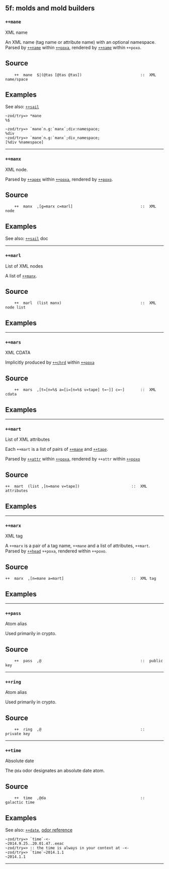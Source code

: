 ## 5f: molds and mold builders
### `++mane`

XML name

An XML name (tag name or attribute name) with an optional namespace.  Parsed by
[`++name`]() within [`++poxa`](), rendered by [`++name`]() within `++poxo`.

Source
------

        ++  mane  $|(@tas [@tas @tas])                          ::  XML name/space

Examples
--------

See also: [`++sail`]()

    ~zod/try=> *mane
    %$

    ~zod/try=> `mane`n.g:`manx`;div:namespace;
    %div
    ~zod/try=> `mane`n.g:`manx`;div_namespace;
    [%div %namespace]



***
### `++manx`

XML node.

Parsed by [`++apex`]() within [`++poxa`](), rendered by [`++poxo`]().

Source
------

        ++  manx  ,[g=marx c=marl]                              ::  XML node

Examples
--------

See also: [`++sail`]() doc



***
### `++marl`

List of XML nodes

A list of [`++manx`]().

Source
------

        ++  marl  (list manx)                                   ::  XML node list

Examples
--------




***
### `++mars`

XML CDATA

Implicitly produced by [`++chrd`]() within [`++poxa`]()

Source
------

        ++  mars  ,[t=[n=%$ a=[i=[n=%$ v=tape] t=~]] c=~]       ::  XML cdata

Examples
--------



***
### `++mart`

List of XML attributes

Each `++mart` is a list of pairs of [`++mane`]() and
[`++tape`]().

Parsed by [`++attr`]() within [`++poxa`](), rendered by `++attr` within [`++poxo`]()

Source
------

    ++  mart  (list ,[n=mane v=tape])                       ::  XML attributes

Examples
--------



***
### `++marx`

XML tag

A `++marx` is a pair of a tag name, `++mane` and a list of attributes,
`++mart`. Parsed by [`++head`]() `++poxa`, rendered within `++poxo`.

Source
------

    ++  marx  ,[n=mane a=mart]                              ::  XML tag

Examples
--------



***
### `++pass`

Atom alias

Used primarily in crypto.

Source
------

        ++  pass  ,@                                            ::  public key



***
### `++ring`

Atom alias

Used primarily in crypto.

Source
------

        ++  ring  ,@                                            ::  private key



***
### `++time`

Absolute date

The `@da` odor designates an absolute date atom.

Source
------

        ++  time  ,@da                                          ::  galactic time

Examples
--------

See also: [`++date`](), [odor reference]()

    ~zod/try=> `time`-<-
    ~2014.9.25..20.01.47..eeac
    ~zod/try=> :: the time is always in your context at -<-
    ~zod/try=> `time`~2014.1.1
    ~2014.1.1



***

